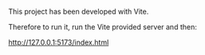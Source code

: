 This project has been developed with Vite.

Therefore to run it, run the Vite provided server and then:

http://127.0.0.1:5173/index.html